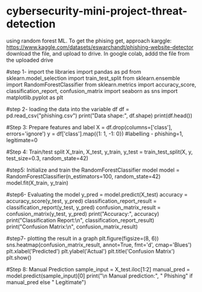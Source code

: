 # cybersecurity-mini-project-threat-detection
using random forest ML.
To get the phising get, approach karggle: https://www.kaggle.com/datasets/eswarchandt/phishing-website-detector
download the file, and upload to drive. In google colab, addd the file from the uploaded drive

#step 1- import the libraries
import pandas as pd
from sklearn.model_selection import train_test_split
from sklearn.ensemble import RandomForestClassifier
from sklearn.metrics import accuracy_score, classification_report, confusion_matrix
import seaborn as sns
import matplotlib.pyplot as plt

#step 2- loading the data into the variable df
df = pd.read_csv("phishing.csv")
print("Data shape:", df.shape)
print(df.head())

#Step 3: Prepare features and label
X = df.drop(columns=['class'], errors='ignore')
y = df['class'].map({1: 1, -1: 0})  #labelling - phishing=1, legitimate=0

#Step 4: Train/test split
X_train, X_test, y_train, y_test = train_test_split(X, y, test_size=0.3, random_state=42)

#step5: Initialize and train the RandomForestClassifier model
model = RandomForestClassifier(n_estimators=100, random_state=42)
model.fit(X_train, y_train)

#step6- Evaluating the model
y_pred = model.predict(X_test)
accuracy = accuracy_score(y_test, y_pred)
classification_report_result = classification_report(y_test, y_pred)
confusion_matrix_result = confusion_matrix(y_test, y_pred)
print("Accuracy:", accuracy)
print("Classification Report:\n", classification_report_result)
print("Confusion Matrix:\n", confusion_matrix_result)

#step7- plotting the result in a graph
plt.figure(figsize=(8, 6))
sns.heatmap(confusion_matrix_result, annot=True, fmt='d', cmap='Blues')
plt.xlabel('Predicted')
plt.ylabel('Actual')
plt.title('Confusion Matrix')
plt.show()

#Step 8: Manual Prediction
sample_input = X_test.iloc[1:2]
manual_pred = model.predict(sample_input)[0]
print("\n Manual prediction:", " Phishing" if manual_pred else " Legitimate")

